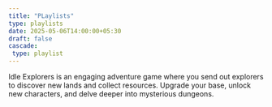 ```yaml
---
title: "PLaylists"
type: playlists
date: 2025-05-06T14:00:00+05:30
draft: false
cascade: 
 type: playlist
---
```

Idle Explorers is an engaging adventure game where you send out explorers to discover new lands and collect resources. Upgrade your base, unlock new characters, and delve deeper into mysterious dungeons.